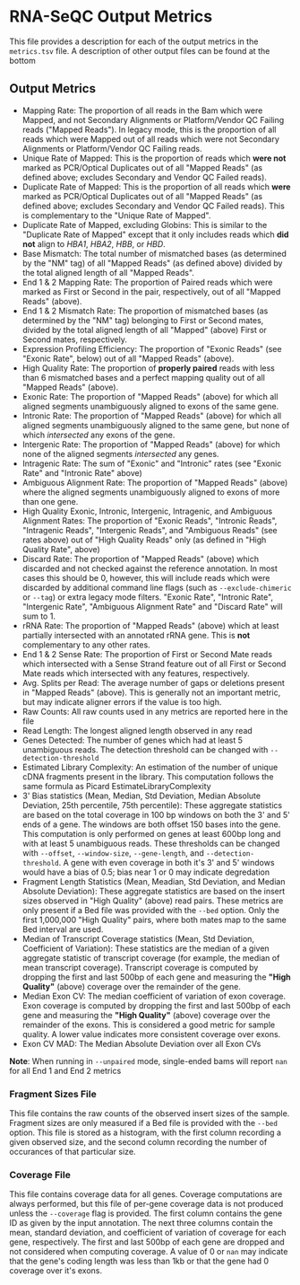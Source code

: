 # RNA-SeQC Output Metrics

This file provides a description for each of the output metrics in the `metrics.tsv` file. A description of other output files can be found at the bottom

## Output Metrics
* Mapping Rate: The proportion of all reads in the Bam which were Mapped, and not Secondary Alignments or Platform/Vendor QC Failing reads ("Mapped Reads").
In legacy mode, this is the proportion of all reads which were Mapped out
of all reads which were not Secondary Alignments or Platform/Vendor QC Failing reads.
* Unique Rate of Mapped: This is the proportion of reads which **were not** marked as PCR/Optical Duplicates out of all "Mapped Reads" (as defined above; excludes Secondary and Vendor QC Failed reads).
* Duplicate Rate of Mapped: This is the proportion of all reads which **were** marked as PCR/Optical Duplicates out of all "Mapped Reads" (as defined above; excludes Secondary and Vendor QC Failed reads). This is complementary to the "Unique Rate of Mapped".
* Duplicate Rate of Mapped, excluding Globins: This is similar to the "Duplicate Rate of Mapped" except that it only includes reads which **did not** align to _HBA1_, _HBA2_, _HBB_, or _HBD_.
* Base Mismatch: The total number of mismatched bases (as determined by the "NM" tag) of all "Mapped Reads" (as defined above) divided by the total aligned length of all "Mapped Reads".
* End 1 & 2 Mapping Rate: The proportion of Paired reads which were marked as First or Second in the pair, respectively, out of all "Mapped Reads" (above).
* End 1 & 2 Mismatch Rate: The proportion of mismatched bases (as determined by the "NM" tag) belonging to First or Second mates, divided by the total aligned length of all "Mapped" (above) First or Second mates, respectively.
* Expression Profiling Efficiency: The proportion of "Exonic Reads" (see "Exonic Rate", below) out of all "Mapped Reads" (above).
* High Quality Rate: The proportion of **properly paired** reads with less than 6 mismatched bases and a perfect mapping quality out of all "Mapped Reads" (above).
* Exonic Rate: The proportion of "Mapped Reads" (above) for which all aligned segments unambiguously aligned to exons of the same gene.
* Intronic Rate: The proportion of "Mapped Reads" (above) for which all aligned segments unambiguously aligned to the same gene, but none of which _intersected_ any exons of the gene.
* Intergenic Rate: The proportion of "Mapped Reads" (above) for which none of the aligned segments _intersected_ any genes.
* Intragenic Rate: The sum of "Exonic" and "Intronic" rates (see "Exonic Rate" and "Intronic Rate" above)
* Ambiguous Alignment Rate: The proportion of "Mapped Reads" (above) where the aligned segments unambiguously aligned to exons of more than one gene.
* High Quality Exonic, Intronic, Intergenic, Intragenic, and Ambiguous Alignment Rates: The proportion of "Exonic Reads", "Intronic Reads", "Intragenic Reads", "Intergenic Reads", and "Ambiguous Reads" (see rates above) out of "High Quality Reads" only (as defined in "High Quality Rate", above)
* Discard Rate: The proportion of "Mapped Reads" (above) which discarded and not checked against the reference annotation. In most cases this should be 0, however, this will include reads which were discarded by additional command line flags (such as `--exclude-chimeric` or `--tag`) or extra legacy mode filters. "Exonic Rate", "Intronic Rate", "Intergenic Rate", "Ambiguous Alignment Rate" and "Discard Rate" will sum to 1.
* rRNA Rate: The proportion of "Mapped Reads" (above) which at least partially intersected with an annotated rRNA gene. This is **not** complementary to any other rates.
* End 1 & 2 Sense Rate: The proportion of First or Second Mate reads which intersected with a Sense Strand feature out of all First or Second
Mate reads which intersected with any features, respectively.
* Avg. Splits per Read: The average number of gaps or deletions present in "Mapped Reads" (above). This is generally not an important metric, but may indicate aligner errors if the value is too high.
* Raw Counts: All raw counts used in any metrics are reported here in the file
* Read Length: The longest aligned length observed in any read
* Genes Detected: The number of genes which had at least 5 unambiguous reads. The detection threshold can be changed with `--detection-threshold`
* Estimated Library Complexity: An estimation of the number of unique cDNA fragments present in the library. This computation follows the same formula as Picard EstimateLibraryComplexity
* 3' Bias statistics (Mean, Median, Std Deviation, Median Absolute Deviation, 25th percentile, 75th percentile): These aggregate statistics are based on the total coverage in 100 bp windows on both the 3' and 5' ends of a gene. The windows are both offset 150 bases into the gene. This computation is only performed on genes at least 600bp long and with at least 5 unambiguous reads. These thresholds can be changed with `--offset`, `--window-size`, `--gene-length`, and `--detection-threshold`. A gene with even coverage in both it's 3' and 5' windows would have a bias of 0.5; bias near 1 or 0 may indicate degredation
* Fragment Length Statistics (Mean, Meadian, Std Deviation, and Median Absolute Deviation): These aggregate statistics are based on the insert sizes observed in "High Quality" (above) read pairs. These metrics are only present if a Bed file was provided with the `--bed` option. Only the first 1,000,000 "High Quality" pairs, where both mates map to the same Bed interval are used.
* Median of Transcript Coverage statistics (Mean, Std Deviation, Coefficient of Variation): These statistics are the median of a given aggregate statistic of transcript coverage (for example, the median of mean transcript coverage). Transcript coverage is computed by dropping the first and last 500bp of each gene and measuring the **"High Quality"** (above) coverage over the remainder of the gene.
* Median Exon CV: The median coefficient of variation of exon coverage. Exon coverage is computed by dropping the first and last 500bp of each gene and measuring the **"High Quality"** (above) coverage over the remainder of the exons. This is considered a good metric for sample quality. A lower value indicates more consistent coverage over exons.
* Exon CV MAD: The Median Absolute Deviation over all Exon CVs

**Note**: When running in `--unpaired` mode, single-ended bams will report `nan` for all End 1 and End 2 metrics

### Fragment Sizes File

This file contains the raw counts of the observed insert sizes of the sample. Fragment sizes are only measured if a Bed file is provided with the `--bed` option. This file is stored as a histogram, with the first column recording a given observed size, and the second column recording the number of occurances of that particular size.

### Coverage File

This file contains coverage data for all genes. Coverage computations are always performed, but this file of per-gene coverage data is not produced unless
the `--coverage` flag is provided. The first column contains the gene ID as given by the input annotation. The next three columns contain the mean, standard deviation, and coefficient of variation of coverage for each gene, respectively. The first and last 500bp of each gene are dropped and not considered when computing coverage. A value of 0 or `nan` may indicate that the gene's coding length was less than 1kb or that the gene had 0 coverage
over it's exons.
